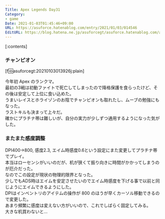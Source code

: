 ```yaml
---
Title: Apex Legends Day31
Category:
- game
Date: 2021-01-03T01:45:46+09:00
URL: https://asuforce.hatenablog.com/entry/2021/01/03/014546
EditURL: https://blog.hatena.ne.jp/asuforcegt/asuforce.hatenablog.com/atom/entry/26006613673443918
---
```


[:contents]

### チャンピオン

[f:id:asuforcegt:20210103013926j:plain]

今年初 Apex のランクマ。  
最初の3戦は初動ファイトで死亡してしまったので降格保護を食らったけど、その後は安定して上位に食い込めた。  
うまいレイスとホライゾンのお陰でチャンピオンも取れたし、ムーブの勉強にもなった。  
ラストキルも決まって上々だ。  
確かにプラチナ帯は難しいが、自分の実力が少しずつ通用するようになった気がした。   

### またまた感度調整

DPI400->800, 感度2.3, エイム時感度0.6という設定にまた変更してプラチナ帯でプレイ。  
本当はローセンシがいいのだが、机が狭くて振り向きに時間がかかってしまうのが厄介だった。  
なのでこの設定が現状の物理的限界となった。  
少しでもADS時はエイムを安定させたいのでエイム時感度を下げる事で以前と同じようにエイムできるようにした。  
DPIはインベントリのアイテムの操作が 800 のほうが早くカーソル移動できるので変更した。  
あまり頻繁に感度は変えない方がいいので、これでしばらく固定してみる。  
大きな机買わないと...
